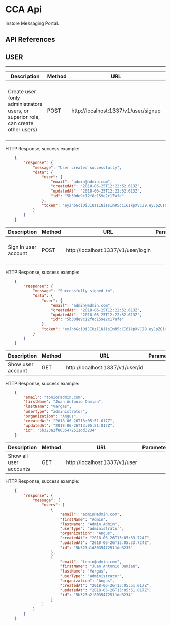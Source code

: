 # CCA Api #

Instore Messaging Portal.

## API References ##

## **USER**
___


|Description	|Method	|URL	|Parameters	|Body	|Header	|
|-------------|-------|-----|-----------|-----|-------|
|Create user (only administrators users, or superior role, can create other users)	|POST	|http://localhost:1337/v1/user/signup	|	|**email** (required), **password** (required), **confirmPassword** (required), firstName, lastName, userType, organization	|`Authorization bearer <token>`	|

HTTP Response, success example:
```json
	{
		"response": {
			"message": "User created successfully",
			"data": {
				"user": {
					"email": "admin@admin.com",
					"createdAt": "2018-06-25T12:22:52.613Z",
					"updatedAt": "2018-06-25T12:22:52.613Z",
					"id": "5b30de9c12f8c159e2c17afe"
				},
				"token": "eyJhbGciOiJIUzI1NiIsInR5cCI6IkpXVCJ9.eyJpZCI6IjViMzBkZTljMTJmOGMxNTllMmMxN2FmZSIsImlhdCI6MTUyOTkyOTM3MiwiZXhwIjoxNTI5OTQwMTcyfQ.TWE4AYVsT8zTMr5Mn-YtBGyrg4Y-IHyd5T0g05MELGQ"
			}
		}
	}
```

|Description	|Method	|URL	|Parameters	|Body	|Header	|
|-------------|-------|-----|-----------|-----|-------|
|Sign In user account	|POST	|http://localhost:1337/v1/user/login	|	|**email** (required), **password** (required)	|	|

HTTP Response, success example:
```json
	{
		"response": {
			"message": "Successfully signed in",
			"data": {
				"user": {
					"email": "admin@admin.com",
					"createdAt": "2018-06-25T12:22:52.613Z",
					"updatedAt": "2018-06-25T12:22:52.613Z",
					"id": "5b30de9c12f8c159e2c17afe"
				},
				"token": "eyJhbGciOiJIUzI1NiIsInR5cCI6IkpXVCJ9.eyJpZCI6IjViMzBkZTljMTJmOGMxNTllMmMxN2FmZSIsImlhdCI6MTUyOTkyOTY2NSwiZXhwIjoxNTI5OTQwNDY1fQ.V2iWiAVIerebqLe2sce8kjveZRMHqPtdlVJagkJt6r4"
			}
		}
	}
```

|Description	|Method	|URL	|Parameters	|Body	|Header	|
|-------------|-------|-----|-----------|-----|-------|
|Show user account	|GET	|http://localhost:1337/v1/user/id	|	|	|	|

HTTP Response, success example:
```json
	{
		"email": "tonio@admin.com",
		"firstName": "Juan Antonio Damian",
		"lastName": "Vargas",
		"userType": "administrator",
		"organization": "Angus",
		"createdAt": "2018-06-26T13:05:51.017Z",
		"updatedAt": "2018-06-26T13:05:51.017Z",
		"id": "5b323a2f8035472511dd3234"
	}
```

|Description	|Method	|URL	|Parameters	|Body	|Header	|
|-------------|-------|-----|-----------|-----|-------|
|Show all user accounts	|GET	|http://localhost:1337/v1/user	|	|	|	|

HTTP Response, success example:
```json
	{
		"response": {
			"message": {
				"users": [
					{
						"email": "admin@admin.com",
						"firstName": "Admin",
						"lastName": "Admin Admin",
						"userType": "administrator",
						"organization": "Angus",
						"createdAt": "2018-06-26T13:05:33.724Z",
						"updatedAt": "2018-06-26T13:05:33.724Z",
						"id": "5b323a1d8035472511dd3233"
					},
					{
						"email": "tonio@admin.com",
						"firstName": "Juan Antonio Damian",
						"lastName": "Vargas",
						"userType": "administrator",
						"organization": "Angus",
						"createdAt": "2018-06-26T13:05:51.017Z",
						"updatedAt": "2018-06-26T13:05:51.017Z",
						"id": "5b323a2f8035472511dd3234"
					}
				]
			}
		}
	}
```
